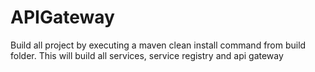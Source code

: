 # APIGateway

Build all project by executing a maven clean install command from build folder. This will build all services, service registry and api gateway

